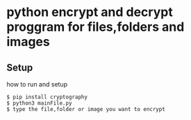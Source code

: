 <h1 align="center"><project-name></h1>

# python encrypt and decrypt proggram for files,folders and images

## Setup
how to run and setup

```
$ pip install cryptography
$ python3 mainFile.py
$ type the file,folder or image you want to encrypt 
```
